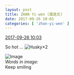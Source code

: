 ```yaml
---
layout: post
title: ZHAN Yi-wen (展逸文)
date: 2017-09-26 10:03
categories: [ 'zhan-yi-wen' ]
---
```


<div class="weibo-info">
  <a href="http://weibo.com/6108090526/Fnzdvxz5t">2017-09-26 10:03</a>
</div>

So hot … ![Husky](http://img.t.sinajs.cn/t4/appstyle/expression/ext/normal/74/moren_hashiqi_org.png)×2

<!-- more -->

![Image](https://wx1.sinaimg.cn/mw690/006FmVn8gy1fjwqjw93czj30qo0qo44g.jpg)  
*Words in image:*  
Keep smiling
